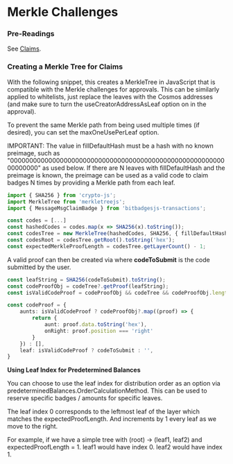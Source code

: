 # Merkle Challenges

### **Pre-Readings**

See [Claims](../concepts/claims.md).

### **Creating a Merkle Tree for Claims**

With the following snippet, this creates a MerkleTree in JavaScript that is compatible with the Merkle challenges for approvals. This can be similarly applied to whitelists, just replace the leaves with the Cosmos addresses (and make sure to turn the useCreatorAddressAsLeaf option on in the approval).

To prevent the same Merkle path from being used multiple times (if desired), you can set the maxOneUsePerLeaf option.

IMPORTANT: The value in fillDefaultHash must be a hash with no known preimage, such as "0000000000000000000000000000000000000000000000000000000000000000" as used below. If there are N leaves with fillDefaultHash and the preimage is known, the preimage can be used as a valid code to claim badges N times by providing a Merkle path from each leaf.

```typescript
import { SHA256 } from 'crypto-js';
import MerkleTree from 'merkletreejs';
import { MessageMsgClaimBadge } from 'bitbadgesjs-transactions';

const codes = [...]
const hashedCodes = codes.map(x => SHA256(x).toString());
const codesTree = new MerkleTree(hashedCodes, SHA256, { fillDefaultHash: '0000000000000000000000000000000000000000000000000000000000000000' });
const codesRoot = codesTree.getRoot().toString('hex');
const expectedMerkleProofLength = codesTree.getLayerCount() - 1;
```

A valid proof can then be created via where **codeToSubmit** is the code submitted by the user.

```typescript
const leafString = SHA256(codeToSubmit).toString();
const codeProofObj = codeTree?.getProof(leafString);
const isValidCodeProof = codeProofObj && codeTree && codeProofObj.length === codeTree.getLayerCount() - 1;

const codeProof = {
    aunts: isValidCodeProof ? codeProofObj?.map((proof) => {
        return {
            aunt: proof.data.toString('hex'),
            onRight: proof.position === 'right'
        }
    }) : [],
    leaf: isValidCodeProof ? codeToSubmit : '',
}
```



**Using Leaf Index for Predetermined Balances**

You can choose to use the leaf index for distribution order as an option via predeterminedBalances.OrderCalculationMethod. This can be used to reserve specific badges / amounts for specific leaves.&#x20;

The leaf index 0 corresponds to the leftmost leaf of the layer which matches the expectedProofLength. And increments by 1 every leaf as we move to the right.

For example, if we have a simple tree with (root) -> (leaf1, leaf2) and expectedProofLength = 1. leaf1 would have index 0. leaf2 would have index 1.

